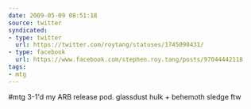 ```yaml
---
date: 2009-05-09 08:51:18
source: twitter
syndicated:
- type: twitter
  url: https://twitter.com/roytang/statuses/1745090431/
- type: facebook
  url: https://www.facebook.com/stephen.roy.tang/posts/97044442118
tags:
- mtg
---
```


#mtg 3-1'd my ARB release pod. glassdust hulk + behemoth sledge ftw